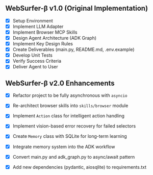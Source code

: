 ## WebSurfer-β v1.0 (Original Implementation)
- [x] Setup Environment
- [x] Implement LLM Adapter
- [x] Implement Browser MCP Skills
- [x] Design Agent Architecture (ADK Graph)
- [x] Implement Key Design Rules
- [x] Create Deliverables (main.py, README.md, .env.example)
- [x] Develop Unit Tests
- [x] Verify Success Criteria
- [x] Deliver Agent to User

## WebSurfer-β v2.0 Enhancements
- [x] Refactor project to be fully asynchronous with `asyncio`
- [x] Re-architect browser skills into `skills/browser` module
- [x] Implement `Action` class for intelligent action handling
- [x] Implement vision-based error recovery for failed selectors
- [x] Create `Memory` class with SQLite for long-term learning
- [x] Integrate memory system into the ADK workflow
- [x] Convert main.py and adk_graph.py to async/await pattern
- [x] Add new dependencies (pydantic, aiosqlite) to requirements.txt

